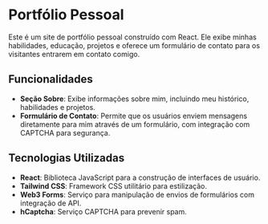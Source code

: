# Portfólio Pessoal

Este é um site de portfólio pessoal construído com React. Ele exibe minhas habilidades, educação, projetos e oferece um formulário de contato para os visitantes entrarem em contato comigo.

## Funcionalidades

- **Seção Sobre**: Exibe informações sobre mim, incluindo meu histórico, habilidades e projetos.
- **Formulário de Contato**: Permite que os usuários enviem mensagens diretamente para mim através de um formulário, com integração com CAPTCHA para segurança.

## Tecnologias Utilizadas

- **React**: Biblioteca JavaScript para a construção de interfaces de usuário.
- **Tailwind CSS**: Framework CSS utilitário para estilização.
- **Web3 Forms**: Serviço para manipulação de envios de formulários com integração de API.
- **hCaptcha**: Serviço CAPTCHA para prevenir spam.
